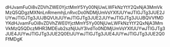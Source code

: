 dHJvamFuOi8vZDVhZWE0YjctMmY5Yy00NjUwLWFkNzYtY2QxNjA3MmVkMzQ5QDgzMXNnLnRmemhjLnRvcDo0NDMjUmVsYXlfJUYwJTlGJTg3JUE2JUYwJTlGJTg3JUJBQVUtJUYwJTlGJTg3JUE2JUYwJTlGJTg3JUJBQVVfMDYKdHJvamFuOi8vZDVhZWE0YjctMmY5Yy00NjUwLWFkNzYtY2QxNjA3MmVkMzQ5QDczMHR3MDEub2szNjUuY3lvdTo0NDMjUmVsYXlfJUYwJTlGJTg3JUE4JUYwJTlGJTg3JUE2Q0EtJUYwJTlGJTg3JUE4JUYwJTlGJTg3JUE2Q0FfMDgK